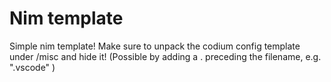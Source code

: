 # Nim template
Simple nim template! Make sure to unpack the codium config template under /misc and hide it! (Possible by adding a . preceding the filename, e.g. ".vscode" )
